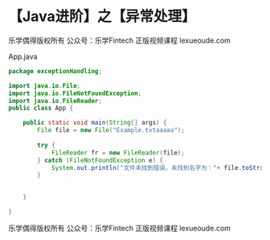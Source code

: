 # 【Java进阶】之【异常处理】



乐学偶得版权所有  公众号：乐学Fintech  正版视频课程 lexueoude.com



App.java

```java
package exceptionHandling;

import java.io.File;
import java.io.FileNotFoundException;
import java.io.FileReader;
public class App {

	public static void main(String[] args) {
		File file = new File("Example.txtaaaaa");
		
		try {
			FileReader fr = new FileReader(file);
		} catch (FileNotFoundException e) {
			System.out.println("文件未找到错误，未找到名字为："+ file.toString() +"的文件！");
		}
		

	}

}

```



乐学偶得版权所有  公众号：乐学Fintech  正版视频课程 lexueoude.com

 



